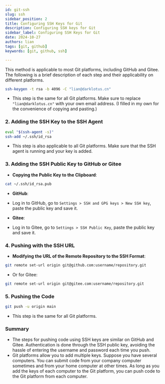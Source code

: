 ```yaml
---
id: git-ssh 
slug: ssh 
sidebar_position: 2 
title: Configuring SSH Keys for Git
description: Configuring SSH keys for Git 
sidebar_label: Configuring SSH Keys for Git
date: 2024-10-27
authors: lian
tags: [git, github]
keywords: [git, github, ssh]

---
```


This method is applicable to most Git platforms, including GitHub and Gitee. The following is a brief description of each step and their applicability on different platforms.

```bash
ssh-keygen -t rsa -b 4096 -C "lian@darklotus.cn"
```
- This step is the same for all Git platforms. Make sure to replace `"lian@darklotus.cn"` with your own email address. (I filled in my own for the convenience of copying and pasting.)

### 2. Adding the SSH Key to the SSH Agent

```bash
eval "$(ssh-agent -s)"
ssh-add ~/.ssh/id_rsa
```
- This step is also applicable to all Git platforms. Make sure that the SSH agent is running and your key is added.

### 3. Adding the SSH Public Key to GitHub or Gitee

- **Copying the Public Key to the Clipboard**:
```bash
cat ~/.ssh/id_rsa.pub
```

- **GitHub**:
- Log in to GitHub, go to `Settings > SSH and GPG keys > New SSH key`, paste the public key and save it.

- **Gitee**:
- Log in to Gitee, go to `Settings > SSH Public Key`, paste the public key and save it.

### 4. Pushing with the SSH URL

- **Modifying the URL of the Remote Repository to the SSH Format**:
```bash
git remote set-url origin git@github.com:username/repository.git
```
- Or for Gitee:
```bash
git remote set-url origin git@gitee.com:username/repository.git
```

### 5. Pushing the Code

```bash
git push -u origin main
```
- This step is the same for all Git platforms.

### Summary

- The steps for pushing code using SSH keys are similar on GitHub and Gitee. Authentication is done through the SSH public key, avoiding the hassle of entering the username and password each time you push.
- Git platforms allow you to add multiple keys. Suppose you have several computers. You can submit code from your company computer sometimes and from your home computer at other times. As long as you add the keys of each computer to the Git platform, you can push code to the Git platform from each computer.